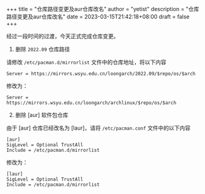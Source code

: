 +++
title = "仓库路径变更及aur仓库改名"
author = "yetist"
description = "仓库路径变更及aur仓库改名"
date = 2023-03-15T21:42:18+08:00
draft = false
+++

经过一段时间的过渡，今天正式完成仓库变更。

1. 删除 `2022.09` 仓库路径

请修改 `/etc/pacman.d/mirrorlist` 文件中的仓库地址，将以下内容

```
Server = https://mirrors.wsyu.edu.cn/loongarch/2022.09/$repo/os/$arch
```

修改为：

```
Server = https://mirrors.wsyu.edu.cn/loongarch/archlinux/$repo/os/$arch
```

2. 删除 [aur] 软件包仓库

由于 [aur] 仓库已经改名为 [laur]，请将 `/etc/pacman.conf` 文件中的以下内容

```
[aur]
SigLevel = Optional TrustAll
Include = /etc/pacman.d/mirrorlist
```

修改为：

```
[laur]
SigLevel = Optional TrustAll
Include = /etc/pacman.d/mirrorlist
```
